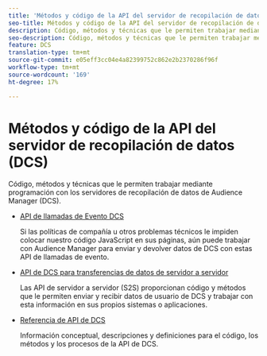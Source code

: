 ```yaml
---
title: 'Métodos y código de la API del servidor de recopilación de datos (DCS) '
seo-title: Métodos y código de la API del servidor de recopilación de datos (DCS) para Adobe Audience Manager (AAM)
description: Código, métodos y técnicas que le permiten trabajar mediante programación con los servidores de recopilación de datos de Audience Manager (DCS).
seo-description: Código, métodos y técnicas que le permiten trabajar mediante programación con los servidores de recopilación de datos de Audience Manager (DCS).
feature: DCS
translation-type: tm+mt
source-git-commit: e05eff3cc04e4a82399752c862e2b2370286f96f
workflow-type: tm+mt
source-wordcount: '169'
ht-degree: 17%

---
```



# Métodos y código de la API del servidor de recopilación de datos (DCS) 

Código, métodos y técnicas que le permiten trabajar mediante programación con los servidores de recopilación de datos de Audience Manager (DCS).

* [API de llamadas de Evento DCS](/help/using/api/dcs-intro/dcs-event-calls/dcs-event-calls.md)

   Si las políticas de compañía u otros problemas técnicos le impiden colocar nuestro código JavaScript en sus páginas, aún puede trabajar con Audience Manager para enviar y devolver datos de DCS con estas API de llamadas de evento.

* [API de DCS para transferencias de datos de servidor a servidor](/help/using/api/dcs-intro/dcs-s2s/dcs-s2s.md)

   Las API de servidor a servidor (S2S) proporcionan código y métodos que le permiten enviar y recibir datos de usuario de DCS y trabajar con esta información en sus propios sistemas o aplicaciones.

* [Referencia de API de DCS ](/help/using/api/dcs-intro/dcs-api-reference/dcs-api-methods.md)

   Información conceptual, descripciones y definiciones para el código, los métodos y los procesos de la API de DCS.